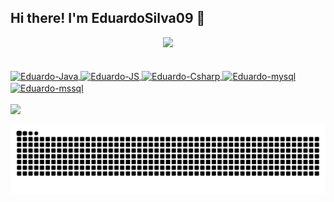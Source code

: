 ## Hi there! I'm EduardoSilva09 👋

<div align="center">
  <a href="https://github.com/EduardoSilva09">
  <img src="https://github-readme-stats.vercel.app/api?username=EduardoSilva09&show_icons=true&theme=dark&include_all_commits=true&count_private=true"/>
<!--   <img height="180em" src="https://github-readme-stats.vercel.app/api/top-langs/?username=EduardoSilva09&layout=compact&langs_count=7&theme=dark"/> -->
</div>
<br/> 
<div style="display: inline_block"><br>
  <img align="center" alt="Eduardo-Java" height="30" width="40" src="https://cdn.jsdelivr.net/gh/devicons/devicon/icons/java/java-plain.svg" />
  <img align="center" alt="Eduardo-JS" height="30" width="40" src="https://cdn.jsdelivr.net/gh/devicons/devicon/icons/javascript/javascript-plain.svg" />
  <img align="center" alt="Eduardo-Csharp" height="30" width="40" src="https://cdn.jsdelivr.net/gh/devicons/devicon/icons/csharp/csharp-plain.svg" />
  <img align="center" alt="Eduardo-mysql" height="30" width="40" src="https://cdn.jsdelivr.net/gh/devicons/devicon/icons/mysql/mysql-original.svg" />
  <img align="center" alt="Eduardo-mssql" height="30" width="40" src="https://cdn.jsdelivr.net/gh/devicons/devicon/icons/microsoftsqlserver/microsoftsqlserver-plain.svg" />
</div>
<br/>  
<div> 
  <a href="https://br.linkedin.com/in/eduardo-silva-feitosa-6b4b3b179" target="_blank"><img src="https://img.shields.io/badge/-LinkedIn-%230077B5?style=for-the-badge&logo=linkedin&logoColor=white" target="_blank"></a>
   
  ![Snake animation](https://github.com/EduardoSilva09/EduardoSilva09/blob/output/github-contribution-grid-snake.svg)
</div>
